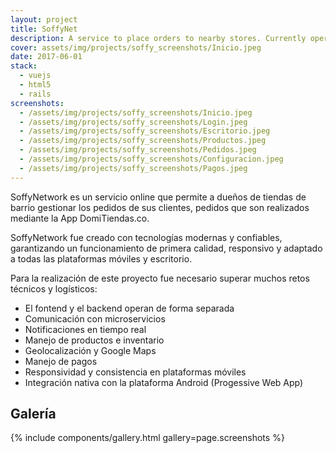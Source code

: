 ```yaml
---
layout: project
title: SoffyNet
description: A service to place orders to nearby stores. Currently operating in Colombia
cover: assets/img/projects/soffy_screenshots/Inicio.jpeg
date: 2017-06-01
stack:
  - vuejs
  - html5
  - rails
screenshots:
  - /assets/img/projects/soffy_screenshots/Inicio.jpeg
  - /assets/img/projects/soffy_screenshots/Login.jpeg
  - /assets/img/projects/soffy_screenshots/Escritorio.jpeg
  - /assets/img/projects/soffy_screenshots/Productos.jpeg
  - /assets/img/projects/soffy_screenshots/Pedidos.jpeg
  - /assets/img/projects/soffy_screenshots/Configuracion.jpeg
  - /assets/img/projects/soffy_screenshots/Pagos.jpeg
---
```


SoffyNetwork es un servicio online que permite a dueños de tiendas de barrio gestionar los pedidos de sus clientes, pedidos que son realizados mediante la App DomiTiendas.co.

SoffyNetwork fue creado con tecnologías modernas y confiables, garantizando un funcionamiento de primera calidad, responsivo y adaptado a todas las plataformas móviles y escritorio.

Para la realización de este proyecto fue necesario superar muchos retos técnicos y logísticos:

- El fontend y el backend operan de forma separada
- Comunicación con microservicios
- Notificaciones en tiempo real
- Manejo de productos e inventario
- Geolocalización y Google Maps
- Manejo de pagos
- Responsividad y consistencia en plataformas móviles
- Integración nativa con la plataforma Android (Progessive Web App)

## Galería
{% include components/gallery.html gallery=page.screenshots %}